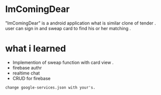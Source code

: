 # ImComingDear

"ImComingDear" is a android application what is similar clone of tender . user can sign in and sweap card to find his or her matching .


# what i learned

- Implemention of sweap function with card view .
- firebase authr 
- realtime chat 
- CRUD for firebase

```
change google-services.json with your's.
```
